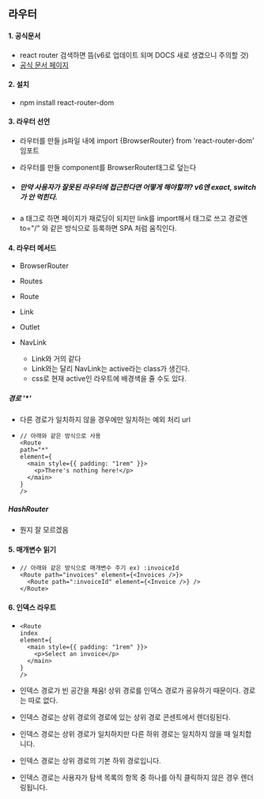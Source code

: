 ## 라우터

#### 1. 공식문서

- react router 검색하면 뜸(v6로 업데이트 되며 DOCS 새로 생겼으니 주의할 것)
- [공식 문서 페이지](https://reactrouter.com/)



#### 2. 설치

- npm install react-router-dom



#### 3. 라우터 선언

- 라우터를 만들 js파일 내에 import {BrowserRouter} from 'react-router-dom' 임포트

- 라우터를 만들 component를 BrowserRouter태그로 덮는다

- ##### 만약 사용자가 잘못된 라우터에 접근한다면 어떻게 해야할까? v6엔 exact, switch가 안 먹힌다.

- a 태그로 하면 페이지가 재로딩이 되지만 link를 import해서 태그로 쓰고 경로엔 to="/" 와 같은 방식으로 등록하면 SPA 처럼 움직인다.

#### 

#### 4. 라우터 메서드

- BrowserRouter
- Routes
- Route
- Link
- Outlet

- NavLink
  - Link와 거의 같다
  - Link와는 달리 NavLink는 active라는 class가 생긴다.
  - css로 현재 active인 라우트에 배경색을 줄 수도 있다.





#####  경로 '*'

- 다른 경로가 일치하지 않을 경우에만 일치하는 예외 처리 url

- ```react
  // 아래와 같은 방식으로 사용
  <Route
  path="*"
  element={
    <main style={{ padding: "1rem" }}>
      <p>There's nothing here!</p>
    </main>
  }
  />
  ```





##### HashRouter

- 뭔지 잘 모르겠음







#### 5. 매개변수 읽기

- ```react
  // 아래와 같은 방식으로 매개변수 주기 ex) :invoiceId
  <Route path="invoices" element={<Invoices />}>
    <Route path=":invoiceId" element={<Invoice />} />
  </Route>
  ```



#### 6. 인덱스 라우트

- ```react
  <Route
  index
  element={
    <main style={{ padding: "1rem" }}>
      <p>Select an invoice</p>
    </main>
  }
  />
  ```

- 인덱스 경로가 빈 공간을 채움! 상위 경로를 인덱스 경로가 굥유하기 때문이다. 경로는 따로 없다.

- 인덱스 경로는 상위 경로의 경로에 있는 상위 경로 콘센트에서 렌더링된다.

- 인덱스 경로는 상위 경로가 일치하지만 다른 하위 경로는 일치하지 않을 때 일치합니다.

- 인덱스 경로는 상위 경로의 기본 하위 경로입니다.

- 인덱스 경로는 사용자가 탐색 목록의 항목 중 하나를 아직 클릭하지 않은 경우 렌더링됩니다.
